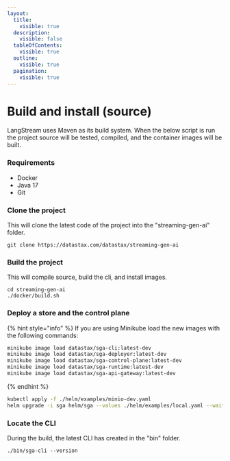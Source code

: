 ```yaml
---
layout:
  title:
    visible: true
  description:
    visible: false
  tableOfContents:
    visible: true
  outline:
    visible: true
  pagination:
    visible: true
---
```


# Build and install (source)

LangStream uses Maven as its build system. When the below script is run the project source will be tested, compiled, and the container images will be built.

### Requirements

* Docker
* Java 17
* Git

### Clone the project

This will clone the latest code of the project into the "streaming-gen-ai" folder.

```
git clone https://datastax.com/datastax/streaming-gen-ai
```

### Build the project

This will compile source, build the cli, and install images.

```
cd streaming-gen-ai
./docker/build.sh
```

### Deploy a store and the control plane

{% hint style="info" %}
If you are using Minikube load the new images with the following commands:

```bash
minikube image load datastax/sga-cli:latest-dev
minikube image load datastax/sga-deployer:latest-dev
minikube image load datastax/sga-control-plane:latest-dev
minikube image load datastax/sga-runtime:latest-dev
minikube image load datastax/sga-api-gateway:latest-dev
```
{% endhint %}

```bash
kubectl apply -f ./helm/examples/minio-dev.yaml
helm upgrade -i sga helm/sga --values ./helm/examples/local.yaml --wait
```

### Locate the CLI

During the build, the latest CLI has created in the "bin" folder.

```
./bin/sga-cli --version
```
